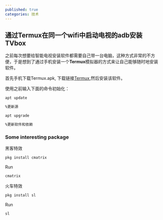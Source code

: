```yaml
---
published: true
categories: 技术
---
```

## 通过Termux在同一个wifi中启动电视的adb安装TVbox

之前每次想要给智能电视安装软件都需要自己带一台电脑，这种方式非常的不方便，于是想到了通过手机安装一个**Termux**模拟器的方式来让自己能够随时地安装软件。

首先手机下载Termux.apk, 下载链接[Termux](https://f-droid.org/repo/com.termux_117.apk),然后安装该软件。

使用之前输入下面的命令初始化：

```bash
apt update 

%更新源

apt upgrade

%更新软件和依赖
```

### Some interesting package

黑客特效

```bash
pkg install cmatrix
```

Run

```bash
cmatrix
```

火车特效

```bash
pkg install sl
```

Run

```bash
sl
```
